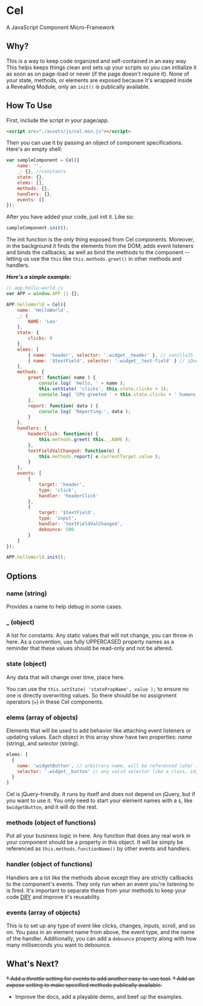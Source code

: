 # Cel
A JavaScript Component Micro-Framework


## Why?
This is a way to keep code organized and self-contained in an easy way. This helps keeps things clean and sets up your scripts so you can initialize it as soon as on page-load or never (if the page doesn't require it). None of your state, methods, or elements are exposed because it's wrapped inside a Revealing Module, only an `init()` is publically available.


## How To Use
First, include the script in your page/app.
```html
<script src="./assets/js/cel.min.js"></script>
```

Then you can use it by passing an object of component specifications. Here's an empty shell:

```javascript
var sampleComponent = Cel({
	name: '',
	_: {}, //constants
	state: {},
	elems: [],
	methods: {},
	handlers: {},
	events: []
});
```

After you have added your code, just init it. Like so:

```javascript
sampleComponent.init();
```

The init function is the only thing exposed from Cel components. Moreover, in the background it finds the elements from the DOM; adds event listeners and binds the callbacks; as well as bind the methods to the component -- letting us use the `this` like `this.methods.greet()` in other methods and handlers.

___Here's a simple example:___

```javascript
// app.hello-world.js
var APP = window.APP || {};

APP.helloWorld = Cel({
	name: 'HelloWorld',
	_: {
		NAME: 'Leo'
	},
	state: {
		clicks: 0
	},
	elems: [
		{ name: 'header', selector: '.widget__header' }, // vanillaJS
		{ name: '$textField', selector: '.widget__text-field' } // jQuery
	],
	methods: {
		greet: function( name ) {
			console.log( 'Hello, ' + name );
			this.setState( 'clicks', this.state.clicks + 1);
			console.log( 'CPU greeted ' + this.state.clicks + ' humans.' );
		},
		report: function( data ) {
			console.log( 'Reporting:', data );
		}
	},
	handlers: {
		headerClick: function(e) {
			this.methods.greet( this._.NAME );
		},
		textFieldValChanged: function(e) {
			this.methods.report( e.currentTarget.value );
		}
	},
	events: [
		{
			target: 'header',
			type: 'click',
			handler: 'headerClick'
		},
		{
			target: '$textField',
			type: 'input',
			handler: 'textFieldValChanged',
			debounce: 500
		}
	]
});

APP.helloWorld.init();
```


## Options
### name (string)
Provides a name to help debug in some cases.

### _ (object)
A list for constants. Any static values that will not change, you can throw in here. As a convention, use fully UPPERCASED property names as a reminder that these values should be read-only and not be altered.

### state (object)
Any data that will change over time, place here.

You can use the `this.setState( 'statePropName', value );` to ensure no one is directly overwriting values. So there should be no assignment operators (`=`) in these Cel components.

### elems (array of objects)
Elements that will be used to add behavior like attaching event listeners or updating values.
Each object in this array show have two properties: _name_ (string), and _selector_ (string).

```javascript
elems: [
  {
    name: 'widgetButton', // arbitrary name, will be referenced later in the events section.
    selector: '.widget__button' // any valid selector like a class, id, element, attribute, etc.
  }
]
```
Cel is jQuery-friendly. It runs by itself and does not depend on jQuery, but if you want to use it. You only need to start your element names with a `$`, like `$widgetButton`, and it will do the rest.

### methods (object of functions)
Put all your business logic in here. Any function that does any real work in your component should be a property in this object. It will be simply be referenced as `this.methods.functionName()` by other events and handlers.

### handler (object of functions)
Handlers are a lot like the methods above except they are strictly callbacks to the component's events. They only run when an event you're listening to is fired. It's important to separate these from your methods to keep your code [DRY](https://en.wikipedia.org/wiki/Don't_repeat_yourself "Don't Repeat Yourself | Wikipedia") and improve it's reusability.

### events (array of objects)
This is to set up any type of event like clicks, changes, inputs, scroll, and so on. You pass in an element name from above, the event type, and the name of the handler. Additionally, you can add a `debounce` property along with how many milliseconds you want to debounce.


## What's Next?
~~* Add a _throttle_ setting for events to add another easy-to-use tool.~~
~~* Add an _expose_ setting to make specified methods publically available.~~
* Improve the docs, add a playable demo, and beef up the examples.
